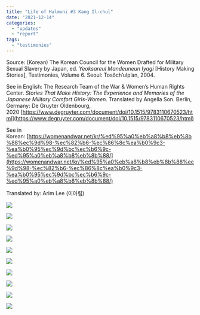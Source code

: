 ```yaml
---
title: "Life of Halmoni #3 Kang Il-chul"
date: "2021-12-14"
categories: 
  - "updates"
  - "report"
tags: 
  - "testimonies"
---
```


Source: (Korean) The Korean Council for the Women Drafted for Military Sexual Slavery by Japan, ed. _Yeoksareul Mandeuneun Iyagi_ \[History Making Stories\], Testimonies, Volume 6. Seoul: Tosŏch’ulp’an, 2004. 

See in English: The Research Team of the War & Women’s Human Rights Center. _Stories That Make History: The Experience and Memories of the Japanese Military Comfort Girls-Women_. Translated by Angella Son. Berlin, Germany: De Gruyter Oldenbourg, 2020 [https://www.degruyter.com/document/doi/10.1515/9783110670523/html](https://www.degruyter.com/document/doi/10.1515/9783110670523/html)

See in Korean: [https://womenandwar.net/kr/%ed%95%a0%eb%a8%b8%eb%8b%88%ec%9d%98-%ec%82%b6-%ec%86%8c%ea%b0%9c3-%ea%b0%95%ec%9d%bc%ec%b6%9c-%ed%95%a0%eb%a8%b8%eb%8b%88/](https://womenandwar.net/kr/%ed%95%a0%eb%a8%b8%eb%8b%88%ec%9d%98-%ec%82%b6-%ec%86%8c%ea%b0%9c3-%ea%b0%95%ec%9d%bc%ec%b6%9c-%ed%95%a0%eb%a8%b8%eb%8b%88/)

Translated by: Arim Lee (이아림)

![](https://womenandwar.net/kr/wp-content/uploads/2021/12/영문211214_할머니의삶_3_강일출_1-1024x1024.png)

![](https://womenandwar.net/kr/wp-content/uploads/2021/12/영문211214_할머니의삶_3_강일출_2-1024x1024.png)

![](https://womenandwar.net/kr/wp-content/uploads/2021/12/영문211214_할머니의삶_3_강일출_3-1024x1024.png)

![](https://womenandwar.net/kr/wp-content/uploads/2021/12/영문211214_할머니의삶_3_강일출_4-1024x1024.png)

![](https://womenandwar.net/kr/wp-content/uploads/2021/12/영문211214_할머니의삶_3_강일출_5-1024x1024.png)

![](https://womenandwar.net/kr/wp-content/uploads/2021/12/영문211214_할머니의삶_3_강일출_6-1024x1024.png)

![](https://womenandwar.net/kr/wp-content/uploads/2021/12/영문211214_할머니의삶_3_강일출_7-1024x1024.png)

![](https://womenandwar.net/kr/wp-content/uploads/2021/12/영문211214_할머니의삶_3_강일출_8-1024x1024.png)

![](https://womenandwar.net/kr/wp-content/uploads/2021/12/영문211214_할머니의삶_3_강일출_9-1024x1024.png)

![](https://womenandwar.net/kr/wp-content/uploads/2021/12/영문211214_할머니의삶_3_강일출_10-1024x1024.png)
